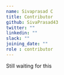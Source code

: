 ```yaml
---
name: Sivaprasad C
title: Contributor
github: SivaPrasad43
twitter: ""
linkedin: ""
slack: ""
joining_date: ""
role : contributor
---
```


Still waiting for this
